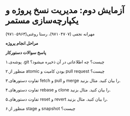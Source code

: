# آزمایش دوم: مدیریت نسخ پروژه و یکپارچه‌سازی مستمر
مهرانه نجفی (۹۷۱۰۴۷۰۷)، رستا روغنی(۹۷۱۰۵۹۶۳) 

**مراحل انجام پروژه**  

**پاسخ سوالات دستورکار** 

۱.پوشه‌ی .git چیست؟ چه اطلاعاتی در آن ذخیره میشود؟

۲.منظور از atomic بودن کامیت و pull request چیست؟

۳.تفاوت دستورهای fetch و pull و merge را بیان کنید. مثال بزنید.

۴.تفاوت دستورهای rebase و clone را بیان کنید. مثال بزنید.

۵.تفاوت دستورهای reset و revert را بیان کنید. مثال بزنید.

۶.منظور از stage و snapshot چیست؟
